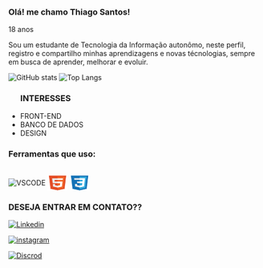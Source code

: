 <h3>Olá! me chamo Thiago Santos!</h3>
<P>18 anos</P>

<P>Sou um estudante de Tecnologia da Informação autonômo, neste perfil, registro e compartilho minhas aprendizagens e novas técnologias, sempre em busca de aprender, melhorar e evoluir.</P>

![GitHub stats](https://github-readme-stats.vercel.app/api?username=Thwo22&show_icons=true&bg_color=00000000)
![Top Langs](https://github-readme-stats.vercel.app/api/top-langs/?username=Thwo22&layout=compact&bg_color=00000000)

<ul><h3>INTERESSES</h3>
<li>FRONT-END
<li>BANCO DE DADOS
<li>DESIGN
</ul>

<h3>Ferramentas que uso:</h3>

<div style="display: inline-block"><br/>

<img align="center" alt="VSCODE" height="30" width="40" src="https://cdn.jsdelivr.net/gh/devicons/devicon/icons/vscode/vscode-original.svg">
<img align="center" alt="HTML" height="30" width="40" src="https://raw.githubusercontent.com/devicons/devicon/master/icons/html5/html5-original.svg">
<img align="center" alt="CSS" height="30" width="40" src="https://raw.githubusercontent.com/devicons/devicon/master/icons/css3/css3-original.svg">

  
</div>

<h3>DESEJA ENTRAR EM CONTATO??</h3>

[![Linkedin](https://img.shields.io/badge/LinkedIn-0077B5?style=for-the-badge&logo=linkedin&logoColor=white)](https://www.linkedin.com/in/thiago-santos-b23b8a1a4/)

[![instagram](https://img.shields.io/badge/Instagram-E4405F?style=for-the-badge&logo=instagram&logoColor=white)](https://www.instagram.com/thwo22/)

[![Discrod](https://img.shields.io/badge/Discord-7289DA?style=for-the-badge&logo=discord&logoColor=white)](https://discord.gg/YVhZRZk7)




